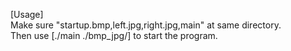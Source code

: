 [Usage]  
Make sure "startup.bmp,left.jpg,right.jpg,main" at same directory.  
Then use [./main ./bmp_jpg/] to start the program.  
